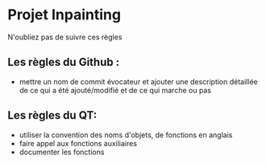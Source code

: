 # Projet Inpainting
N'oubliez pas de suivre ces règles

## Les règles du Github :
- mettre un nom de commit évocateur et ajouter une description détaillée de ce qui a été ajouté/modifié et de ce qui marche ou pas


## Les règles du QT: 
- utiliser la convention des noms d'objets, de fonctions en anglais
- faire appel aux fonctions auxiliaires 
- documenter les fonctions 
